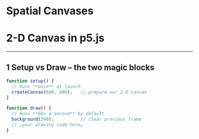 # Spatial Canvases 
# 2-D Canvas in p5.js
---

## 1  Setup vs Draw – the two magic blocks

```js
function setup() {
  // Runs **once** at launch
  createCanvas(640, 480);   // prepare our 2-D canvas
}

function draw() {
  // Runs **60× a second** by default
  background(240);          // clear previous frame
  // …your drawing code here…
}
